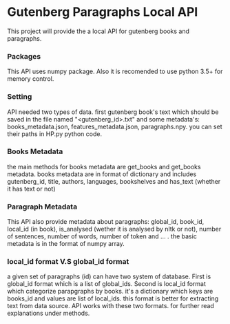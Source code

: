 # Gutenberg Paragraphs Local API

This project will provide the a local API for gutenberg books and paragraphs.

### Packages
This API uses numpy package. Also it is recomended to use python 3.5+ for memory control.

### Setting
 API needed two types of data. first gutenberg book's text which should be saved in the file named "<gutenberg_id\>.txt" and some metadata's: books_metadata.json, features_metadata.json, paragraphs.npy. you can set their paths in HP.py python code.
 
 ### Books Metadata
 the main methods for books metadata are get_books and get_books metadata. books metadata are in format of dictionary and includes gutenberg_id, title, authors, languages, bookshelves and has_text \(whether it has text or not\)
 
 ### Paragraph Metadata
 This API also provide  metadata about paragraphs: global_id, book_id, local_id \(in book\), is_analysed \(wether it is analysed by nltk or not\), number of sentences, number of words, number of token and ... . the basic metadata is in the format of numpy array. 
 
 ### local_id format V.S global_id format
 
 a given set of paragraphs \(id\) can have two system of database. First is global_id format which is a list of global_ids. Second is local_id format which categorize parapgraphs by books. it's a dictionary which keys are books_id and values are list of local_ids. this format is better for extracting text from data source. API works with these two formats. for further read explanations under methods.
 
 
 